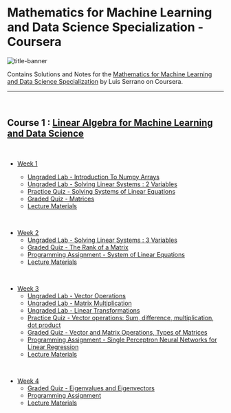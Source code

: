 # Mathematics for Machine Learning and Data Science Specialization - Coursera

![title-banner](https://github.com/greyhatguy007/Mathematics-for-Machine-Learning-and-Data-Science-Specialization-Coursera/assets/77543865/42742826-89a3-41c4-aa6a-6d0f83b260b6)


Contains Solutions and Notes for the [Mathematics for Machine Learning and Data Science Specialization](https://www.coursera.org/learn/machine-learning-probability-and-statistics) by Luis Serrano on Coursera.

<hr/>

<br/>

## Course 1 : [Linear Algebra for Machine Learning and Data Science](https://www.coursera.org/learn/machine-learning-linear-algebra)

<br/>

- [Week 1](/C1/w1/)
    
    - [Ungraded Lab - Introduction To Numpy Arrays](/C1/w1/lab/C1_W1_Lab_1_introduction_to_numpy_arrays.ipynb)
    - [Ungraded Lab - Solving Linear Systems : 2 Variables](/C1/w1/lab/C1_W1_Lab_2_solving_linear_systems_2_variables.ipynb)
    - [Practice Quiz - Solving Systems of Linear Equations](/C1/w1/pq1/)
    - [Graded Quiz - Matrices](/C1/w1/q1/)
    - [Lecture Materials](/C1/w1/C1w1notes.pdf)

<br/>

- [Week 2](/C1/w2/)
    - [Ungraded Lab - Solving Linear Systems : 3 Variables](/C1/w2/C1w2_ungraded_lab.ipynb)
    - [Graded Quiz - The Rank of a Matrix](/C1/w2/q1/)
    - [Programming Assignment - System of Linear Equations](/C1/w2/C1w2_graded_lab/)
    - [Lecture Materials](/C1/w2/C1w2notes.pdf)

<br/>

- [Week 3](/C1/w3/)
    - [Ungraded Lab - Vector Operations](/C1/w3/lab/C1_W3_Lab_1_vector_operations.ipynb)
    - [Ungraded Lab - Matrix Multiplication](/C1/w3/lab/C1_W3_Lab_2_matrix_multiplication.ipynb)
    - [Ungraded Lab - Linear Transformations](/C1/w3/lab/C1_W3_Lab_3_linear_transformations.ipynb)
    - [Practice Quiz - Vector operations: Sum, difference, multiplication, dot product](/C1/w3/pq1)
    - [Graded Quiz - Vector and Matrix Operations, Types of Matrices](/C1/w3/q1/)
    - [Programming Assignment - Single Perceptron Neural Networks for Linear Regression](/C1/w3/C1w3_graded_lab/)
    - [Lecture Materials](/C1/w3/C1w3notes.pdf)

<br/>

- [Week 4](/C1/w4/)
    - [Graded Quiz - Eigenvalues and Eigenvectors](/C1/w4/q1/)
    - [Programming Assignment](/C1/w4/C1w4_graded_lab/)
    - [Lecture Materials](/C1/w4/C1w4notes.pdf)